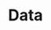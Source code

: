 ---
title: Data
description: We publish open data
permalink: /en/collection/search
layout: collection-search
lang-ref: collection/search
---